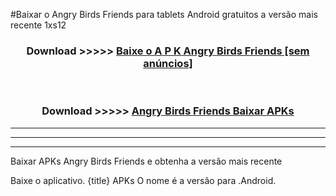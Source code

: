 #Baixar o Angry Birds Friends   para tablets Android gratuitos a versão mais recente 1xs12


<div align="center">
<h3>Download >>>>> <a href="https://pt-web.web.app/?pt= Angry Birds Friends ">Baixe o A P K Angry Birds Friends  [sem anúncios]</a></h3><br>

<h3>Download >>>>> <a href="https://pt-web.web.app/?pt= Angry Birds Friends ">Angry Birds Friends  Baixar APKs</a></h3>
</div>

----------------------------------------------------------

----------------------------------------------------------

----------------------------------------------------------

Baixar APKs Angry Birds Friends  e obtenha a versão mais recente

Baixe o aplicativo. {title} APKs O nome é a versão para .Android.


